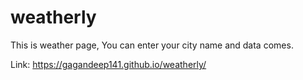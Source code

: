 # weatherly


This is weather page, You can enter your city name and data comes. 


Link: https://gagandeep141.github.io/weatherly/
